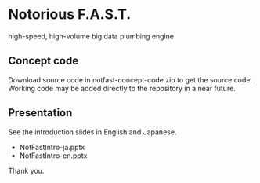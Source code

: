 # Notorious F.A.S.T.

high-speed, high-volume big data plumbing engine

## Concept code

Download source code in notfast-concept-code.zip to get the source code.  
Working code may be added directly to the repository in a near future.

## Presentation

See the introduction slides in English and Japanese.

- NotFastIntro-ja.pptx
- NotFastIntro-en.pptx

Thank you.


